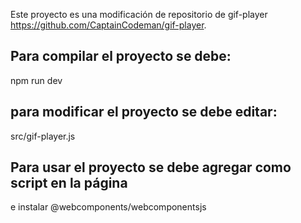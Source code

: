 Este proyecto es una modificación de repositorio de gif-player https://github.com/CaptainCodeman/gif-player.

## Para compilar el proyecto se debe:

npm run dev

## para modificar el proyecto se debe editar:

src/gif-player.js


## Para usar el proyecto se debe agregar como script en la página

<script src="./dist/gif-360.es6.js" defer async></script>
e instalar @webcomponents/webcomponentsjs
